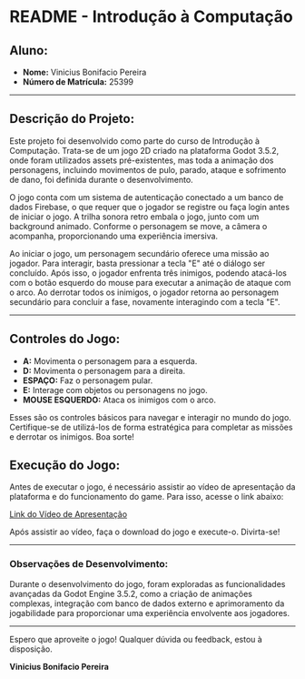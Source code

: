 # README - Introdução à Computação

## Aluno:
- **Nome:** Vinicius Bonifacio Pereira
- **Número de Matrícula:** 25399

---

## Descrição do Projeto:

Este projeto foi desenvolvido como parte do curso de Introdução à Computação. Trata-se de um jogo 2D criado na plataforma Godot 3.5.2, onde foram utilizados assets pré-existentes, mas toda a animação dos personagens, incluindo movimentos de pulo, parado, ataque e sofrimento de dano, foi definida durante o desenvolvimento.

O jogo conta com um sistema de autenticação conectado a um banco de dados Firebase, o que requer que o jogador se registre ou faça login antes de iniciar o jogo. A trilha sonora retro embala o jogo, junto com um background animado. Conforme o personagem se move, a câmera o acompanha, proporcionando uma experiência imersiva.

Ao iniciar o jogo, um personagem secundário oferece uma missão ao jogador. Para interagir, basta pressionar a tecla "E" até o diálogo ser concluído. Após isso, o jogador enfrenta três inimigos, podendo atacá-los com o botão esquerdo do mouse para executar a animação de ataque com o arco. Ao derrotar todos os inimigos, o jogador retorna ao personagem secundário para concluir a fase, novamente interagindo com a tecla "E".

---

## Controles do Jogo:

- **A:** Movimenta o personagem para a esquerda.
- **D:** Movimenta o personagem para a direita.
- **ESPAÇO:** Faz o personagem pular.
- **E:** Interage com objetos ou personagens no jogo.
- **MOUSE ESQUERDO:** Ataca os inimigos com o arco.

Esses são os controles básicos para navegar e interagir no mundo do jogo. Certifique-se de utilizá-los de forma estratégica para completar as missões e derrotar os inimigos. Boa sorte!

## Execução do Jogo:

Antes de executar o jogo, é necessário assistir ao vídeo de apresentação da plataforma e do funcionamento do game. Para isso, acesse o link abaixo:

[Link do Vídeo de Apresentação]((https://youtu.be/MBp_G8ihZ7M))

Após assistir ao vídeo, faça o download do jogo e execute-o. Divirta-se!

---

### Observações de Desenvolvimento:

Durante o desenvolvimento do jogo, foram exploradas as funcionalidades avançadas da Godot Engine 3.5.2, como a criação de animações complexas, integração com banco de dados externo e aprimoramento da jogabilidade para proporcionar uma experiência envolvente aos jogadores.

---

Espero que aproveite o jogo! Qualquer dúvida ou feedback, estou à disposição.

**Vinicius Bonifacio Pereira**
